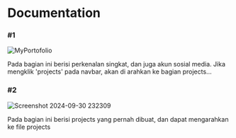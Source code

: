 <h1>Documentation</h1>

<h3>#1</h3>

![MyPortofolio](https://github.com/user-attachments/assets/acbbdaac-794e-4930-b60f-cd7a83e63c0a)

<p>Pada bagian ini berisi perkenalan singkat, dan juga akun sosial media. Jika mengklik 'projects' pada navbar, akan di arahkan ke bagian projects... </p>

<h3>#2</h3>

![Screenshot 2024-09-30 232309](https://github.com/user-attachments/assets/bc49940e-85c7-490a-99b0-20bc9ce0bad2)

<p>Pada bagian ini berisi projects yang pernah dibuat, dan dapat mengarahkan ke file projects</p>
